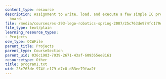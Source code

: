 ```yaml
---
content_type: resource
description: Assignment to write, load, and execute a few simple IC programs on a
  board.
file: /media/courses/es-293-lego-robotics-spring-2007/25c763de974fc179d7c8d83ee79faa2f_program1.txt
file_type: text/plain
learning_resource_types:
- Projects
ocw_type: OCWFile
parent_title: Projects
parent_type: CourseSection
parent_uid: 036c1983-7039-2671-43af-609365ee8161
resourcetype: Other
title: program1.txt
uid: 25c763de-974f-c179-d7c8-d83ee79faa2f
---
```

